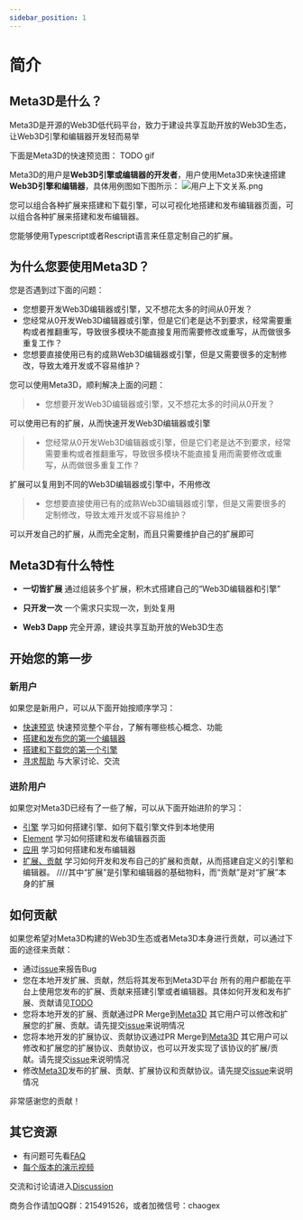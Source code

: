 ```yaml
---
sidebar_position: 1
---
```


# 简介

## Meta3D是什么？

Meta3D是开源的Web3D低代码平台，致力于建设共享互助开放的Web3D生态，让Web3D引擎和编辑器开发轻而易举

下面是Meta3D的快速预览图：
TODO gif
    
Meta3D的用户是**Web3D引擎或编辑器的开发者**，用户使用Meta3D来快速搭建**Web3D引擎和编辑器**，具体用例图如下图所示：
![用户上下文关系.png](/img/用户上下文关系.png)

您可以组合各种扩展来搭建和下载引擎，可以可视化地搭建和发布编辑器页面，可以组合各种扩展来搭建和发布编辑器。

您能够使用Typescript或者Rescript语言来任意定制自己的扩展。



## 为什么您要使用Meta3D？
您是否遇到过下面的问题：

- 您想要开发Web3D编辑器或引擎，又不想花太多的时间从0开发？
- 您经常从0开发Web3D编辑器或引擎，但是它们老是达不到要求，经常需要重构或者推翻重写，导致很多模块不能直接复用而需要修改或重写，从而做很多重复工作？
- 您想要直接使用已有的成熟Web3D编辑器或引擎，但是又需要很多的定制修改，导致太难开发或不容易维护？

您可以使用Meta3D，顺利解决上面的问题：
> - 您想要开发Web3D编辑器或引擎，又不想花太多的时间从0开发？

可以使用已有的扩展，从而快速开发Web3D编辑器或引擎

> - 您经常从0开发Web3D编辑器或引擎，但是它们老是达不到要求，经常需要重构或者推翻重写，导致很多模块不能直接复用而需要修改或重写，从而做很多重复工作？

扩展可以复用到不同的Web3D编辑器或引擎中，不用修改

> - 您想要直接使用已有的成熟Web3D编辑器或引擎，但是又需要很多的定制修改，导致太难开发或不容易维护？

可以开发自己的扩展，从而完全定制，而且只需要维护自己的扩展即可


## Meta3D有什么特性

- **一切皆扩展**
通过组装多个扩展，积木式搭建自己的“Web3D编辑器和引擎”
- **只开发一次**
一个需求只实现一次，到处复用

- **Web3 Dapp**
完全开源，建设共享互助开放的Web3D生态

## 开始您的第一步

### 新用户

如果您是新用户，可以从下面开始按顺序学习：

- [快速预览](TODO)
快速预览整个平台，了解有哪些核心概念、功能
- [搭建和发布您的第一个编辑器](TODO)
- [搭建和下载您的第一个引擎](TODO)
- [寻求帮助](https://github.com/Meta3D-Technology/Meta3D/discussions)
与大家讨论、交流

### 进阶用户

如果您对Meta3D已经有了一些了解，可以从下面开始进阶的学习：

- [引擎](TODO)
学习如何搭建引擎、如何下载引擎文件到本地使用
- [Element](TODO)
学习如何搭建和发布编辑器页面
- [应用](TODO)
学习如何搭建和发布编辑器
- [扩展、贡献](TODO)
学习如何开发和发布自己的扩展和贡献，从而搭建自定义的引擎和编辑器。
////其中“扩展”是引擎和编辑器的基础物料，而“贡献”是对“扩展”本身的扩展


## 如何贡献

如果您希望对Meta3D构建的Web3D生态或者Meta3D本身进行贡献，可以通过下面的途径来贡献：


- 通过[issue](https://github.com/Meta3D-Technology/Meta3D/issues)来报告Bug
- 您在本地开发扩展、贡献，然后将其发布到Meta3D平台
所有的用户都能在平台上使用您发布的扩展、贡献来搭建引擎或者编辑器。具体如何开发和发布扩展、贡献请见[TODO](TODO)
- 您将本地开发的扩展、贡献通过PR Merge到[Meta3D](https://github.com/Meta3D-Technology/Meta3D)
其它用户可以修改和扩展您的扩展、贡献。请先提交[issue](https://github.com/Meta3D-Technology/Meta3D/issues)来说明情况
- 您将本地开发的扩展协议、贡献协议通过PR Merge到[Meta3D](https://github.com/Meta3D-Technology/Meta3D)
其它用户可以修改和扩展您的扩展协议、贡献协议，也可以开发实现了该协议的扩展/贡献。请先提交[issue](https://github.com/Meta3D-Technology/Meta3D/issues)来说明情况
- 修改[Meta3D](https://github.com/Meta3D-Technology/Meta3D)发布的扩展、贡献、扩展协议和贡献协议。请先提交[issue](https://github.com/Meta3D-Technology/Meta3D/issues)来说明情况

非常感谢您的贡献！


## 其它资源

- 有问题可先看[FAQ](TODO)
- [每个版本的演示视频](https://space.bilibili.com/406848407/channel/collectiondetail?sid=495276)


交流和讨论请进入[Discussion](https://github.com/Meta3D-Technology/Meta3D/discussions)

商务合作请加QQ群：215491526，或者加微信号：chaogex